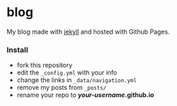 # blog
My blog made with [jekyll](http://jekyllrb.com) and hosted with Github Pages.


### Install

* fork this repository
* edit the `_config.yml` with your info
* change the links in `_data/navigation.yml`
* remove my posts from `_posts/`
* rename your repo to ***your-username*.github.io**

